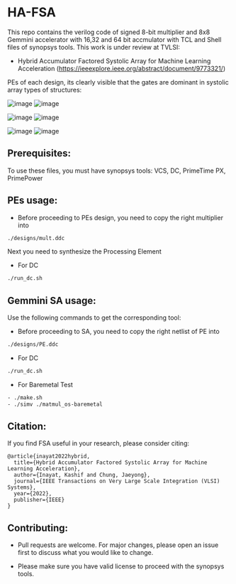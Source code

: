 # HA-FSA

This repo contains the verilog code of signed 8-bit multiplier and 8x8 Gemmini accelerator with 16,32 and 64 bit accmulator with TCL and Shell files of synopsys tools. This work is under review at TVLSI:

- Hybrid Accumulator Factored Systolic Array for Machine Learning Acceleration (https://ieeexplore.ieee.org/abstract/document/9773321/)

PEs of each design, its clearly visible that the gates are dominant in systolic array types of structures:

![image](https://user-images.githubusercontent.com/26200848/203887340-fa73e941-0fa9-4c10-ad91-7a2028dfc6ce.png)  ![image](https://user-images.githubusercontent.com/26200848/203887351-d8443696-8457-4ac8-a43e-45bbf3f9b012.png)


![image](https://user-images.githubusercontent.com/26200848/203887362-32ab0d50-369a-417f-ab05-7786d4c64a93.png) ![image](https://user-images.githubusercontent.com/26200848/203887373-c6814efa-04b5-4efc-90fe-258540c7e5c2.png)

![image](https://user-images.githubusercontent.com/26200848/203887381-3833ca26-78f0-4780-b278-0d5e1da722f2.png)  ![image](https://user-images.githubusercontent.com/26200848/203887392-bbf1ac9e-d2d1-4e43-ab1b-f0e9c290a492.png)


## Prerequisites:
To use these files, you must have synopsys tools:  VCS, DC, PrimeTime PX, PrimePower

## PEs usage:
- Before proceeding to PEs design, you need to copy the right multiplier into  
```bash
./designs/mult.ddc
```
Next you need to synthesize the Processing Element

- For DC
```bash
./run_dc.sh
```

## Gemmini SA usage:
Use the following commands to get the corresponding tool:

- Before proceeding to SA, you need to copy the right netlist of PE into 

```bash
./designs/PE.ddc
```

- For DC
```bash
./run_dc.sh  
```
- For Baremetal Test
```bash
- ./make.sh
- ./simv ./matmul_os-baremetal 
```


## Citation:
If you find FSA useful in your research, please consider citing:
```
@article{inayat2022hybrid,
  title={Hybrid Accumulator Factored Systolic Array for Machine Learning Acceleration},
  author={Inayat, Kashif and Chung, Jaeyong},
  journal={IEEE Transactions on Very Large Scale Integration (VLSI) Systems},
  year={2022},
  publisher={IEEE}
}
```

## Contributing:
- Pull requests are welcome. For major changes, please open an issue first to discuss what you would like to change.

- Please make sure you have valid license to proceed with the synopsys tools.
